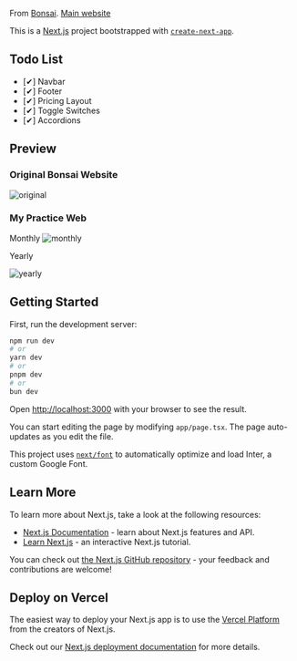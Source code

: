 From [Bonsai](https://www.frontendpractice.com/projects/bonsai).
[Main website](http://web.archive.org/web/20221117021714/https://www.hellobonsai.com/pricing)

This is a [Next.js](https://nextjs.org/) project bootstrapped with [`create-next-app`](https://github.com/vercel/next.js/tree/canary/packages/create-next-app).

## Todo List

- [✔] Navbar
- [✔] Footer
- [✔] Pricing Layout
- [✔] Toggle Switches
- [✔] Accordions

## Preview

### Original Bonsai Website

![original](https://private-user-images.githubusercontent.com/138525570/313412323-9117a8cb-2d2c-49af-b524-fc806b50ba09.png?jwt=eyJhbGciOiJIUzI1NiIsInR5cCI6IkpXVCJ9.eyJpc3MiOiJnaXRodWIuY29tIiwiYXVkIjoicmF3LmdpdGh1YnVzZXJjb250ZW50LmNvbSIsImtleSI6ImtleTUiLCJleHAiOjE3MTA2MDE0NzcsIm5iZiI6MTcxMDYwMTE3NywicGF0aCI6Ii8xMzg1MjU1NzAvMzEzNDEyMzIzLTkxMTdhOGNiLTJkMmMtNDlhZi1iNTI0LWZjODA2YjUwYmEwOS5wbmc_WC1BbXotQWxnb3JpdGhtPUFXUzQtSE1BQy1TSEEyNTYmWC1BbXotQ3JlZGVudGlhbD1BS0lBVkNPRFlMU0E1M1BRSzRaQSUyRjIwMjQwMzE2JTJGdXMtZWFzdC0xJTJGczMlMkZhd3M0X3JlcXVlc3QmWC1BbXotRGF0ZT0yMDI0MDMxNlQxNDU5MzdaJlgtQW16LUV4cGlyZXM9MzAwJlgtQW16LVNpZ25hdHVyZT04MmI0NmY4MGVhNzM5NWM2Njc4Y2Q5NDFlZGUxMmM1MzU0YTNiMjdhM2UwNzJjNTc3ZTBhYTMxZmQ0NGFlZTNkJlgtQW16LVNpZ25lZEhlYWRlcnM9aG9zdCZhY3Rvcl9pZD0wJmtleV9pZD0wJnJlcG9faWQ9MCJ9.UK4o18lF1m-wb_wjXf_BxbVgA74zzYu5oOvAXSQQmFg)

### My Practice Web

Monthly
![monthly](https://private-user-images.githubusercontent.com/138525570/313412405-78f7ab69-977c-43f7-8796-66f57c037444.png?jwt=eyJhbGciOiJIUzI1NiIsInR5cCI6IkpXVCJ9.eyJpc3MiOiJnaXRodWIuY29tIiwiYXVkIjoicmF3LmdpdGh1YnVzZXJjb250ZW50LmNvbSIsImtleSI6ImtleTUiLCJleHAiOjE3MTA2MDE0NzYsIm5iZiI6MTcxMDYwMTE3NiwicGF0aCI6Ii8xMzg1MjU1NzAvMzEzNDEyNDA1LTc4ZjdhYjY5LTk3N2MtNDNmNy04Nzk2LTY2ZjU3YzAzNzQ0NC5wbmc_WC1BbXotQWxnb3JpdGhtPUFXUzQtSE1BQy1TSEEyNTYmWC1BbXotQ3JlZGVudGlhbD1BS0lBVkNPRFlMU0E1M1BRSzRaQSUyRjIwMjQwMzE2JTJGdXMtZWFzdC0xJTJGczMlMkZhd3M0X3JlcXVlc3QmWC1BbXotRGF0ZT0yMDI0MDMxNlQxNDU5MzZaJlgtQW16LUV4cGlyZXM9MzAwJlgtQW16LVNpZ25hdHVyZT0zNTNhMzNjMTAzN2Q5YTEyZTBkOTE4ZDNmNTNiZjVkOTI3OWU4ODc0ZDNhYzNmNDc0ZWU0YjcwZTU2Mzg1NzU1JlgtQW16LVNpZ25lZEhlYWRlcnM9aG9zdCZhY3Rvcl9pZD0wJmtleV9pZD0wJnJlcG9faWQ9MCJ9.e8WE9OBs5p3_v_yO5eesl7n3A7_U0cXwnFQlcL-jsuw)

Yearly

![yearly](https://private-user-images.githubusercontent.com/138525570/313412301-753da3aa-d4b3-434b-aec9-39b66ff498cf.png?jwt=eyJhbGciOiJIUzI1NiIsInR5cCI6IkpXVCJ9.eyJpc3MiOiJnaXRodWIuY29tIiwiYXVkIjoicmF3LmdpdGh1YnVzZXJjb250ZW50LmNvbSIsImtleSI6ImtleTUiLCJleHAiOjE3MTA2MDE0NzcsIm5iZiI6MTcxMDYwMTE3NywicGF0aCI6Ii8xMzg1MjU1NzAvMzEzNDEyMzAxLTc1M2RhM2FhLWQ0YjMtNDM0Yi1hZWM5LTM5YjY2ZmY0OThjZi5wbmc_WC1BbXotQWxnb3JpdGhtPUFXUzQtSE1BQy1TSEEyNTYmWC1BbXotQ3JlZGVudGlhbD1BS0lBVkNPRFlMU0E1M1BRSzRaQSUyRjIwMjQwMzE2JTJGdXMtZWFzdC0xJTJGczMlMkZhd3M0X3JlcXVlc3QmWC1BbXotRGF0ZT0yMDI0MDMxNlQxNDU5MzdaJlgtQW16LUV4cGlyZXM9MzAwJlgtQW16LVNpZ25hdHVyZT1lMjNkNWVjNjU2NGMxMGRiMTgxNTM2YTMyYjllMDFhYmEyNzk5NDJlZGQ3OTZmZmY3OTQxZDI1ZWI4OTM1OTc1JlgtQW16LVNpZ25lZEhlYWRlcnM9aG9zdCZhY3Rvcl9pZD0wJmtleV9pZD0wJnJlcG9faWQ9MCJ9.F2ZEKT1YTboV4Yh4k5uW5lIkvggXxvnN-s3sr7o3cMs)

## Getting Started

First, run the development server:

```bash
npm run dev
# or
yarn dev
# or
pnpm dev
# or
bun dev
```

Open [http://localhost:3000](http://localhost:3000) with your browser to see the result.

You can start editing the page by modifying `app/page.tsx`. The page auto-updates as you edit the file.

This project uses [`next/font`](https://nextjs.org/docs/basic-features/font-optimization) to automatically optimize and load Inter, a custom Google Font.

## Learn More

To learn more about Next.js, take a look at the following resources:

- [Next.js Documentation](https://nextjs.org/docs) - learn about Next.js features and API.
- [Learn Next.js](https://nextjs.org/learn) - an interactive Next.js tutorial.

You can check out [the Next.js GitHub repository](https://github.com/vercel/next.js/) - your feedback and contributions are welcome!

## Deploy on Vercel

The easiest way to deploy your Next.js app is to use the [Vercel Platform](https://vercel.com/new?utm_medium=default-template&filter=next.js&utm_source=create-next-app&utm_campaign=create-next-app-readme) from the creators of Next.js.

Check out our [Next.js deployment documentation](https://nextjs.org/docs/deployment) for more details.
